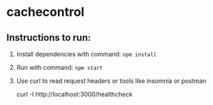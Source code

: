 # cachecontrol

## Instructions to run:

1. Install dependencies with command: `npm install`
1. Run with command: `npm start`
1. Use curl to read request headers or tools like insomnia or postman

    curl -I http://localhost:3000/healthcheck